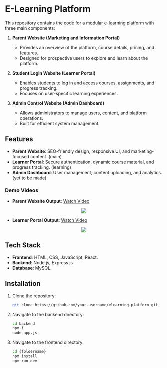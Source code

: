 # E-Learning Platform

This repository contains the code for a modular e-learning platform with three main components:

1. **Parent Website (Marketing and Information Portal)**
   - Provides an overview of the platform, course details, pricing, and features.
   - Designed for prospective users to explore and learn about the platform.

2. **Student Login Website (Learner Portal)**
   - Enables students to log in and access courses, assignments, and progress tracking.
   - Focuses on user-specific learning experiences.

3. **Admin Control Website (Admin Dashboard)**
   - Allows administrators to manage users, content, and platform operations.
   - Built for efficient system management.

## Features
- **Parent Website**: SEO-friendly design, responsive UI, and marketing-focused content. (main)
- **Learner Portal**: Secure authentication, dynamic course material, and progress tracking. (learning)
- **Admin Dashboard**: User management, content uploading, and analytics. (yet to be made)

### Demo Videos
- **Parent Website Output**: [Watch Video](./main.mp4)
<div style="text-align: center;">
    <img src="./main.gif" style="max-width:90%;box-shadow:0 2.8px 2.2px rgba(0, 0, 0, 0.12)">
</div>

- **Learner Portal Output**: [Watch Video](./learning.mp4)
<div style="text-align: center;">
    <img src="./learning.gif" style="max-width:90%;box-shadow:0 2.8px 2.2px rgba(0, 0, 0, 0.12)">
</div>

## Tech Stack
- **Frontend**: HTML, CSS, JavaScript, React.
- **Backend**: Node.js, Express.js 
- **Database**: MySQL.

## Installation
1. Clone the repository:
   ```bash
   git clone https://github.com/your-username/elearning-platform.git
   ```

2. Navigate to the backend directory:
   ```bash
   cd backend
   npm i
   node app.js
   ```

3. Navigate to the frontend directory:
   ```bash
   cd {foldername}
   npm install
   npm run dev
   ```

